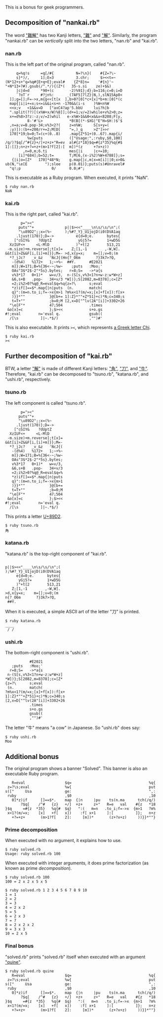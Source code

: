 This is a bonus for geek programmers.

## Decomposition of "nankai.rb"

The word ["難解"](https://jisho.org/word/%E9%9B%A3%E8%A7%A3) has two Kanji letters, ["難"](https://jisho.org/search/%E9%9B%A3%20%23kanji) and ["解"](https://jisho.org/search/%E8%A7%A3%20%23kanji).
Similarly, the program "nankai.rb" can be *vertically* split into the two letters, "nan.rb" and "kai.rb".

### nan.rb

This is the left part of the original program, called "nan.rb".

```
     q=%q!s     =q[/#{          N=?\n}(    #{Z=?\~    
     s}*)/,     1];E=3          3.chr;     $><<t=~    
(N*12+s+"q=%q#{E+q+E};eval#    {Z*8}n=    '#{n}'~     
"+N*13+?#).gsub(/^.*/){(Z*(   35-s.si    ze)+$&)      
     |c|d=d     *90+(c       -2)%91};d};b=116;c=0;i=D 
     `?oT`r     #?jn%:      _(7AF5]7lZ}|N,),slN15Ap8< 
  ]];g=[];F=->x,m{g<<[t[x  ],b>0?[0]*c+[x]*b+m:[0]*(c 
  map{|i|i+=x;s<=i&&i<s+n -170&&(i-s    )%W<n%W       
  <<x;v   <1&&v=D   ["axC4?ap'5.bbU     lui?h|b       
  ".split(??)[(x%W+x/W)%8]];(d+=1;v/=2)while+v%2>0;z= 
  x+=d%8>3?z:-z;v/=2)whil   e-x%W>1&&0<x&&x<8208;F[y, 
          8-'#'L>            *B(B[(*-$XG|"E"H=$H:)$'$ 
  ,n=a;v=B.pop-34;v%3<2?(    z=n%W;     S[s+y=(       
  ;y)]):(b+=200/r+=2;M[D[    "=,)_q     >Z"]>>r       
  170]*19;b=0;T=(c+(0..8)    .map{Z*51+(0..67).map{i/ 
          %w{puts            (["Usage:",:ruby,$0,100] 
/q/)?$q[/^#{z}+/]+z+z+"R=ev  al#{z*18}$q=#{z*35}%q{#$ 
1]:[]};n+z+?=+z+(m>1?f[2]:[  m])*(z     +?x+z))       
        ,n=0,m;6.ti          mes{|i     |c+=10;       
      [i]*684];b=52;t=       T;M[6,(x-i%2)%W+4788]};s=
   {|i|o=[Z*   170]*48*N;    g.map{|c,m|x=m[i]||0;x>0&
ub(N,"\e[E        ");slee    p(0.01)};puts(s)#Unravel#
  "q!;p              0/      0.0;#";                  
```

This is executable as a Ruby program. When executed, it prints "NaN".

```
$ ruby nan.rb
NaN
```

### kai.rb

This is the right part, called "kai.rb".

```
       p="><"
      puts""+              p||$><<"____\n\s/\s/\n";(
      "\u89D2";;x=(%~      );%#?_Y}_U1jojD(i0(DVA1aq
     .ljust(170)};D=->          e{d=0;e.      bytes{
    ["cGIY&    ?dUptZ            yGj5?=       1+wD5G
  XzIUF<+     <L-MlD            )"+t[2        513,21
 -m.size)+m.reverse];t[x]=    Z;[1,-1        ,-W,W].
&&t[i]>Z&&F[i,[i]+m]}};M=- >d,x{y=x;    m=[];v=0;(m
  *?_jJc?   _v_&z   'NcJ{(Hn{?_O6m       ?}3k7>?Q,
   -(d%4)   %172+   1;~+%~  ##Y.      #E2021
   m]};W=171;B=%{36<-~;%w~    ;puts   :Moo;'
   OAs"3$*2$-2"*5s}.bytes;   r=8;S=   ->*a{s
   v%3*17   0+1)*   w=v/3,  n-(S[s,v%3<1?n+w-z:w*W+z]
   &6,s+B   .pop-   34+v/3 *W])};S[2082,m=8378];c=[Z*
   =2;i%2>0?%q@_R=eval$q=%q{z=?\      s;eval
   *z)if[]==$*.map{|n|puts  (n.       match(
   q}":(m=n.to_i;f=->x{m>1 ?m%x<1?(m/=x;[x]+f[x]):f[x+
   )}}*""           }@[b+= 1]:Z}*""+Z*51}+c)*N;c=340;s
   t=T+""           ;b=0;M [2,x=D["^lv(2A"[i]]+3302+26
  "\e[F"*           47;504            .times
 &o[x]=c            };$><<            s+o.gs
#!;eval        n='eval q.             gsub((
  /[\s          ]|~.*$/)              ,"")#'
```

This is also executable. It prints `><`, which represents [a Greek letter Chi](https://en.wikipedia.org/wiki/Chi_(letter)).

```
$ ruby kai.rb
><
```


## Further decomposition of "kai.rb"

BTW, a letter ["解"](https://jisho.org/search/%E8%A7%A3%20%23kanji) is made of different Kanji letters: ["角"](https://jisho.org/search/%E8%A7%92%20%23kanji), ["刀"](https://jisho.org/search/%E5%88%80%20%23kanji), and ["牛"](https://jisho.org/search/%E7%89%9B%20%23kanji).
Therefore, "kai.rb" can be decomposed to "tsuno.rb", "katana.rb", and "ushi.rb", respectively.

### tsuno.rb

The left component is called "tsuno.rb".

```
       p="><"
      puts""+             
      "\u89D2";;x=(%~     
     .ljust(170)};D=->    
    ["cGIY&    ?dUptZ     
  XzIUF<+     <L-MlD      
 -m.size)+m.reverse];t[x]=
&&t[i]>Z&&F[i,[i]+m]}};M=-
  *?_jJc?   _v_&z   'NcJ{(
   -(d%4)   %172+   1;~+%~
   m]};W=171;B=%{36<-~;%w~
   OAs"3$*2$-2"*5s}.bytes;
   v%3*17   0+1)*   w=v/3,
   &6,s+B   .pop-   34+v/3
   =2;i%2>0?%q@_R=eval$q=%
   *z)if[]==$*.map{|n|puts
   q}":(m=n.to_i;f=->x{m>1
   )}}*""           }@[b+=
   t=T+""           ;b=0;M
  "\e[F"*           47;504
 &o[x]=c            };$><<
#!;eval        n='eval q. 
  /[\s          ]|~.*$/)  
```

This prints a letter [U+89D2](https://www.A.fileformat.info/info/unicode/char/89d2/index.htm).

```
$ ruby tsuno.rb
角
```

### katana.rb

"katana.rb" is the top-right component of "kai.rb".

```

p||$><<"____\n\s/\s/\n";(
);%#?_Y}_U1jojD(i0(DVA1aq
     e{d=0;e.      bytes{
      yGj5?=       1+wD5G
     )"+t[2        513,21
   Z;[1,-1        ,-W,W].
>d,x{y=x;    m=[];v=0;(m
n{?_O6m       ?}3k7>?Q,
 ##Y.
```

When it is executed, a simple ASCII art of the letter "刀" is printed.

```
$ ruby katana.rb
____
 / /
```

### ushi.rb

The bottom-right component is "ushi.rb".

```
           #E2021
   ;puts   :Moo;'
  r=8;S=   ->*a{s
 n-(S[s,v%3<1?n+w-z:w*W+z]
*W])};S[2082,m=8378];c=[Z*
{z=?\      s;eval
 (n.       match(
?m%x<1?(m/=x;[x]+f[x]):f[x+
1]:Z}*""+Z*51}+c)*N;c=340;s
[2,x=D["^lv(2A"[i]]+3302+26
           .times
           s+o.gs
           gsub((
           ,"")#'
```

The letter "牛" means "a cow" in Japanese. So "ushi.rb" does say:

```
$ ruby ushi.rb
Moo
```


## Additional bonus

The original program shows a banner "Solved". This banner is also an executable Ruby program.

```
   R=eval                  $q=                                   %q{
 z=?\s;eval                %w{                                   put
s(["     Usa               ge:                                   ",:
 ruby                      ,$0                                   ,10
   0]*z)if      []==$*.    map  {|n     |pu    ts(n.ma      tch(/q/)
       ?$q[    /^#   {z}   +/]  +z+     z+"   R=e   val    #{z   *18
}$q     =#{z  *35}   %q{#  $q}   ":(   m=n   .to_i;f=->x  {m>1   ?m%
 x<1?(m/=x;    [x]   +f[   x])    :f[ x+1     ]:[          ]};   n+z
   +?=+z+       (m>1?f[    2]:     [m])*       (z+?x+z)     ))}}*""}
```

### Prime decomposition

When executed with no argument, it explains how to use.

```
$ ruby solved.rb
Usage: ruby solved.rb 100
```

When executed with integer arguments, it does prime factorization (as known as prime *decomposition*).

```
$ ruby solved.rb 100
100 = 2 x 2 x 5 x 5

$ ruby solved.rb 1 2 3 4 5 6 7 8 9 10
1 = 1
2 = 2
3 = 3
4 = 2 x 2
5 = 5
6 = 2 x 3
7 = 7
8 = 2 x 2 x 2
9 = 3 x 3
10 = 2 x 5
```

### Final bonus

"solved.rb" prints "solved.rb" itself when executed with an argument ["quine"](https://en.wikipedia.org/wiki/Quine_%28computing%29).

```
$ ruby solved.rb quine
   R=eval                  $q=                                   %q{
 z=?\s;eval                %w{                                   put
s(["     Usa               ge:                                   ",:
 ruby                      ,$0                                   ,10
   0]*z)if      []==$*.    map  {|n     |pu    ts(n.ma      tch(/q/)
       ?$q[    /^#   {z}   +/]  +z+     z+"   R=e   val    #{z   *18
}$q     =#{z  *35}   %q{#  $q}   ":(   m=n   .to_i;f=->x  {m>1   ?m%
 x<1?(m/=x;    [x]   +f[   x])    :f[ x+1     ]:[          ]};   n+z
   +?=+z+       (m>1?f[    2]:     [m])*       (z+?x+z)     ))}}*""}
```

